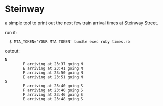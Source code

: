 # Steinway

a simple tool to print out the next few train arrival times at Steinway
Street.

run it:
```
  $ MTA_TOKEN='YOUR MTA TOKEN' bundle exec ruby times.rb
```

output:
```
N
        F arriving at 23:37 going N
        E arriving at 23:41 going N
        F arriving at 23:50 going N
        E arriving at 23:51 going N
S
        E arriving at 23:40 going S
        F arriving at 23:40 going S
        F arriving at 23:46 going S
        E arriving at 23:48 going S
```
